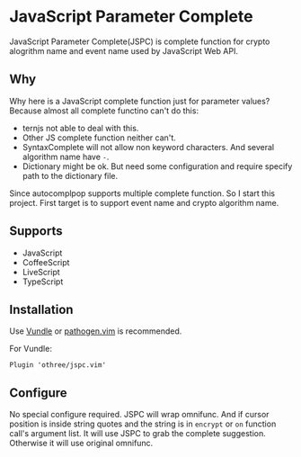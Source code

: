 JavaScript Parameter Complete
=========================================

JavaScript Parameter Complete(JSPC) is complete function for crypto alogrithm name and event name used by JavaScript Web API.

Why
---

Why here is a JavaScript complete function just for parameter values? Because almost all complete functino can't do this:

* ternjs not able to deal with this.
* Other JS complete function neither can't.
* SyntaxComplete will not allow non keyword characters. And several algorithm name have `-`.
* Dictionary might be ok. But need some configuration and require specify path to the dictionary file.

Since autocomplpop supports multiple complete function. So I start this project. First target is to support event name and crypto algorithm name.


Supports
--------

- JavaScript
- CoffeeScript
- LiveScript
- TypeScript

Installation
------------

Use [Vundle][] or [pathogen.vim][] is recommended.

[Vundle]:https://github.com/gmarik/vundle
[pathogen.vim]:https://github.com/tpope/vim-pathogen

For Vundle:

    Plugin 'othree/jspc.vim'

Configure
---------

No special configure required. JSPC will wrap omnifunc. And if cursor position is inside string quotes and the string is in `encrypt` or `on` function call's argument list. It will use JSPC to grab the complete suggestion. Otherwise it will use original omnifunc.

[autocomplpop]:https://github.com/othree/vim-autocomplpop
